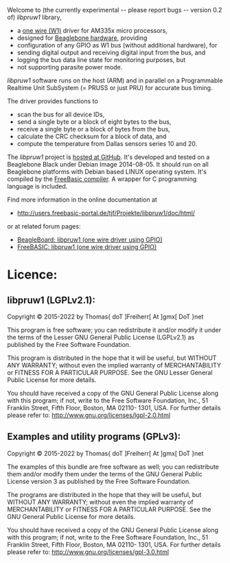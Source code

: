 Welcome to (the currently experimental -- please report bugs -- version
0.2 of) *libpruw1* library,

- a [one wire (W1)](https://en.wikipedia.org/wiki/1-Wire) driver for AM335x micro processors,
- designed for [Beaglebone hardware](http://www.beaglebone.org), providing
- configuration of any GPIO as W1 bus (without additional hardware), for
- sending digital output and receiving digital input from the bus, and
- logging the bus data line state for monitoring purposes, but
- not supporting parasite power mode.

*libpruw1* software runs on the host (ARM) and in parallel on a
Programmable Realtime Unit SubSystem (= PRUSS or just PRU) for accurate
bus timing.

The driver provides functions to

- scan the bus for all device IDs,
- send a single byte or a block of eight bytes to the bus,
- receive a single byte or a block of bytes from the bus,
- calculate the CRC checksum for a block of data, and
- compute the temperature from Dallas sensors series 10 and 20.

The *libpruw1* project is [hosted at GitHub](https://github.com/DTJF/libpruw1). It's
developed and tested on a Beaglebone Black under Debian Image
2014-08-05. It should run on all Beaglebone platforms with Debian based
LINUX operating system. It's compiled by the [FreeBasic
compiler](http://www.freebasic.net). A wrapper for C programming
language is included.

Find more information in the online documentation at

- http://users.freebasic-portal.de/tjf/Projekte/libpruw1/doc/html/

or at related forum pages:

- [BeagleBoard: libpruw1 (one wire driver using GPIO)](https://groups.google.com/forum/#!category-topic/beagleboard/CN5qKSmPIbc)
- [FreeBASIC: libpruw1 (one wire driver using GPIO)](http://www.freebasic.net/forum/viewtopic.php?f=14&t=22501)


Licence:
========

libpruw1 (LGPLv2.1):
--------------------------

Copyright &copy; 2015-2022 by Thomas{ doT ]Freiherr[ At ]gmx[ DoT }net

This program is free software; you can redistribute it and/or modify it
under the terms of the Lesser GNU General Public License (LGPLv2.1)
as published by the Free Software Foundation.

This program is distributed in the hope that it will be useful, but
WITHOUT ANY WARRANTY; without even the implied warranty of
MERCHANTABILITY or FITNESS FOR A PARTICULAR PURPOSE. See the GNU Lesser
General Public License for more details.

You should have received a copy of the GNU General Public License
along with this program; if not, write to the Free Software
Foundation, Inc., 51 Franklin Street, Fifth Floor, Boston, MA 02110-
1301, USA. For further details please refer to:
http://www.gnu.org/licenses/lgpl-2.0.html


Examples and utility programs (GPLv3):
--------------------------------------

Copyright &copy; 2015-2022 by Thomas{ doT ]Freiherr[ At ]gmx[ DoT }net

The examples of this bundle are free software as well; you can
redistribute them and/or modify them under the terms of the GNU
General Public License version 3 as published by the Free Software
Foundation.

The programs are distributed in the hope that they will be useful, but
WITHOUT ANY WARRANTY; without even the implied warranty of
MERCHANTABILITY or FITNESS FOR A PARTICULAR PURPOSE. See the GNU
General Public License for more details.

You should have received a copy of the GNU General Public License
along with this program; if not, write to the Free Software
Foundation, Inc., 51 Franklin Street, Fifth Floor, Boston, MA 02110-
1301, USA. For further details please refer to:
http://www.gnu.org/licenses/gpl-3.0.html
